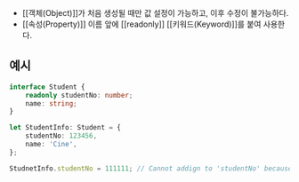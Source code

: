 - [[객체(Object)]]가 처음 생성될 때만 값 설정이 가능하고, 이후 수정이 불가능하다.
- [[속성(Property)]] 이름 앞에 [[readonly]] [[키워드(Keyword)]]를 붙여 사용한다.


## 예시

```ts
interface Student {
	readonly studentNo: number;
	name: string;
}

let StudentInfo: Student = {
	studentNo: 123456,
	name: 'Cine',
};

StudnetInfo.studentNo = 111111; // Cannot addign to 'studentNo' because it is a read-only p
```